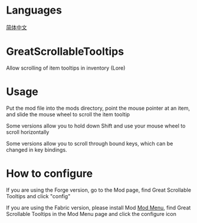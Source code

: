 # Languages
[简体中文](README/zh_cn.md)

# GreatScrollableTooltips
Allow scrolling of item tooltips in inventory (Lore)

# Usage
Put the mod file into the mods directory, point the mouse pointer at an item, and slide the mouse wheel to scroll the item tooltip

Some versions allow you to hold down Shift and use your mouse wheel to scroll horizontally

Some versions allow you to scroll through bound keys, which can be changed in key bindings.

# How to configure
If you are using the Forge version, go to the Mod page, find Great Scrollable Tooltips and click "config"

If you are using the Fabric version, please install Mod [Mod Menu](https://modrinth.com/mod/modmenu), find Great Scrollable Tooltips in the Mod Menu page and click the configure icon

